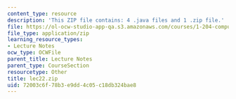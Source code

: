 ```yaml
---
content_type: resource
description: 'This ZIP file contains: 4 .java files and 1 .zip file.'
file: https://ol-ocw-studio-app-qa.s3.amazonaws.com/courses/1-204-computer-algorithms-in-systems-engineering-spring-2010/72003c6f78b3e9dd4c05c18db324bae8_lec22.zip
file_type: application/zip
learning_resource_types:
- Lecture Notes
ocw_type: OCWFile
parent_title: Lecture Notes
parent_type: CourseSection
resourcetype: Other
title: lec22.zip
uid: 72003c6f-78b3-e9dd-4c05-c18db324bae8
---
```

